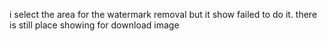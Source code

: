 i select the area for the watermark removal but it show failed to do it. 
there is still place showing for download image
